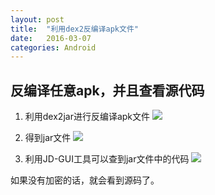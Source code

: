 ```yaml
---
layout: post
title:  "利用dex2反编译apk文件"
date:   2016-03-07 
categories: Android
---
```



## 反编译任意apk，并且查看源代码 ##
1. 利用dex2jar进行反编译apk文件
![](https://github.com/zdx0122/stugit/blob/master/2016-03-06/imgs/%E6%89%A7%E8%A1%8Cdex2jar.jpg)

2. 得到jar文件
![](https://github.com/zdx0122/stugit/blob/master/2016-03-06/imgs/%E7%94%9F%E6%88%90jar%E6%96%87%E4%BB%B6.jpg)

3. 利用JD-GUI工具可以查到jar文件中的代码
![](https://github.com/zdx0122/stugit/blob/master/2016-03-06/imgs/%E4%BD%BF%E7%94%A8JD-GUI%E5%B7%A5%E5%85%B7%E6%89%93%E5%BC%80class%E6%96%87%E4%BB%B6.jpg)

如果没有加密的话，就会看到源码了。